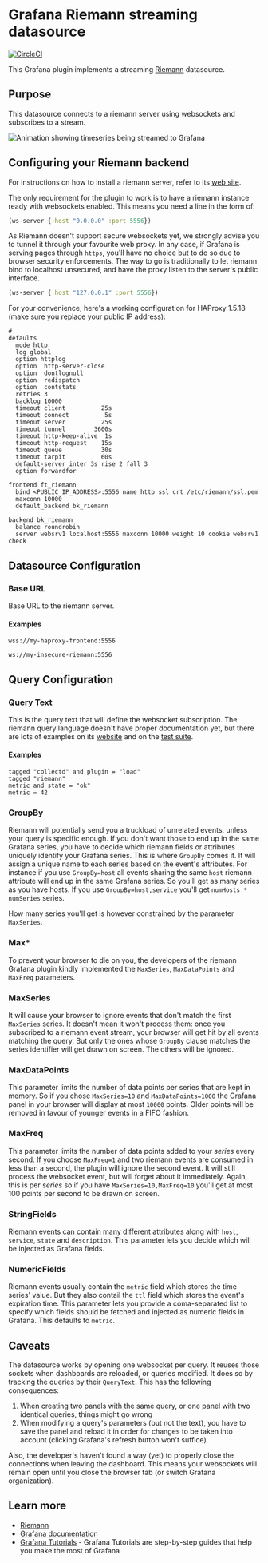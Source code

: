 # Grafana Riemann streaming datasource

[![CircleCI](https://circleci.com/gh/faxm0dem/grafana-riemann-websocket-datasource/tree/master.svg?style=svg)](https://circleci.com/gh/faxm0dem/grafana-riemann-websocket-datasource/tree/master)

This Grafana plugin implements a streaming [Riemann](https://riemann.io/) datasource.

## Purpose

This datasource connects to a riemann server using websockets and subscribes to a stream.

![Animation showing timeseries being streamed to Grafana](https://github.com/faxm0dem/grafana-riemann-websocket-datasource/blob/master/img/grafana-riemann-streams.gif)

## Configuring your Riemann backend

For instructions on how to install a riemann server, refer to its [web site](https://riemann.io).

The only requirement for the plugin to work is to have a riemann instance ready with websockets enabled. This means you need a line in the form of:

```clojure
(ws-server {:host "0.0.0.0" :port 5556})
```

As Riemann doesn't support secure websockets yet, we strongly advise you to tunnel it through your favourite web proxy. In any case, if Grafana is serving pages through `https`, you'll have no choice but to do so due to browser security enforcements. The way to go is traditionally to let riemann bind to localhost unsecured, and have the proxy listen to the server's public interface.

```clojure
(ws-server {:host "127.0.0.1" :port 5556})
```

For your convenience, here's a working configuration for HAProxy 1.5.18 (make sure you replace your public IP address):

```
#
defaults
  mode http
  log global
  option httplog
  option  http-server-close
  option  dontlognull
  option  redispatch
  option  contstats
  retries 3
  backlog 10000
  timeout client          25s
  timeout connect          5s
  timeout server          25s
  timeout tunnel        3600s
  timeout http-keep-alive  1s
  timeout http-request    15s
  timeout queue           30s
  timeout tarpit          60s
  default-server inter 3s rise 2 fall 3
  option forwardfor

frontend ft_riemann
  bind <PUBLIC_IP_ADDRESS>:5556 name http ssl crt /etc/riemann/ssl.pem
  maxconn 10000
  default_backend bk_riemann

backend bk_riemann
  balance roundrobin
  server websrv1 localhost:5556 maxconn 10000 weight 10 cookie websrv1 check
```

## Datasource Configuration

### Base URL

Base URL to the riemann server.

#### Examples

```
wss://my-haproxy-frontend:5556
```

```
ws://my-insecure-riemann:5556
```

## Query Configuration

### Query Text

This is the query text that will define the websocket subscription.
The riemann query language doesn't have proper documentation yet, but there are lots of examples on its [website](https://riemann.io)
and on the [test suite](https://www.geeksforgeeks.org/data-types-in-typescript/).

#### Examples

```
tagged "collectd" and plugin = "load"
tagged "riemann"
metric and state = "ok"
metric = 42
```

### GroupBy

Riemann will potentially send you a truckload of unrelated events, unless your query is specific enough.
If you don't want those to end up in the same Grafana series, you have to decide which riemann fields or attributes uniquely identify
your Grafana series. This is where `GroupBy` comes it. It will assign a unique name to each series based on the event's attributes.
For instance if you use `GroupBy=host` all events sharing the same `host` riemann attribute will end up in the same Grafana series. So you'll get
as many series as you have hosts. If you use `GroupBy=host,service` you'll get `numHosts * numSeries` series.

How many series you'll get is however constrained by the parameter `MaxSeries`.

### Max*

To prevent your browser to die on you, the developers of the riemann Grafana plugin kindly implemented the `MaxSeries`, `MaxDataPoints` and `MaxFreq` parameters.

### MaxSeries

It will cause your browser to ignore events that don't match the first `MaxSeries` series. It doesn't mean it won't process them: once you subscribed to
a riemann event stream, your browser will get hit by all events matching the query. But only the ones whose `GroupBy` clause matches the series identifier
will get drawn on screen. The others will be ignored.

### MaxDataPoints

This parameter limits the number of data points per series that are kept in memory. So if you chose `MaxSeries=10` and `MaxDataPoints=1000` the Grafana panel in your browser will
display at most `10000` points. Older points will be removed in favour of younger events in a FIFO fashion.

### MaxFreq

This parameter limits the number of data points added to your *series* every second. If you choose `MaxFreq=1` and two riemann events are consumed in less than a second, the plugin will ignore the second event. It will still process the websocket event, but will forget about it immediately. Again, this is per *series* so if you have `MaxSeries=10,MaxFreq=10` you'll get at most 100 points per second to be drawn on screen.

### StringFields

[Riemann events can contain many different attributes](https://riemann.io/concepts.html) along with `host`, `service`, `state` and `description`. This parameter
lets you decide which will be injected as Grafana fields.

### NumericFields

Riemann events usually contain the `metric` field which stores the time series' value. But they also contail the `ttl` field which stores the event's expiration time.
This parameter lets you provide a coma-separated list to specify which fields should be fetched and injected as numeric fields in Grafana. This defaults to `metric`.


## Caveats

The datasource works by opening one websocket per query. It reuses those sockets when dashboards are reloaded, or queries modified. It does so by tracking the queries by their `QueryText`. This has the following consequences:

1. When creating two panels with the same query, or one panel with two identical queries, things might go wrong
2. When modifying a query's parameters (but not the text), you have to save the panel and reload it in order for changes to be taken into account (clicking Grafana's refresh button won't suffice)

Also, the developer's haven't found a way (yet) to properly close the connections when leaving the dashboard. This means your websockets will remain open until you close the browser tab (or switch Grafana organization).

## Learn more
- [Riemann](https://riemann.io)
- [Grafana documentation](https://grafana.com/docs/)
- [Grafana Tutorials](https://grafana.com/tutorials/) - Grafana Tutorials are step-by-step guides that help you make the most of Grafana

